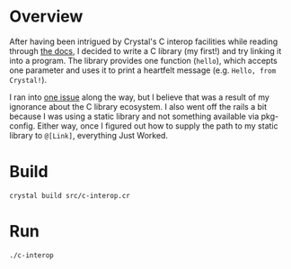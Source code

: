 # Overview

After having been intrigued by Crystal's C interop facilities while reading through [the docs](https://crystal-lang.org/docs/syntax_and_semantics/c_bindings/), I decided to write a C library (my first!) and try linking it into a program. The library provides one function (`hello`), which accepts one parameter and uses it to print a heartfelt message (e.g. `Hello, from Crystal!`).

I ran into [one issue](http://stackoverflow.com/questions/42427195/trouble-linking-against-static-c-library-in-crystal-program) along the way, but I believe that was a result of my ignorance about the C library ecosystem. I also went off the rails a bit because I was using a static library and not something available via pkg-config. Either way, once I figured out how to supply the path to my static library to `@[Link]`, everything Just Worked.

# Build
`crystal build src/c-interop.cr`

# Run
`./c-interop`
